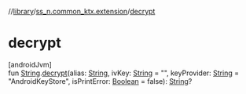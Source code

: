 //[library](../../index.md)/[ss_n.common_ktx.extension](index.md)/[decrypt](decrypt.md)

# decrypt

[androidJvm]\
fun [String](https://kotlinlang.org/api/latest/jvm/stdlib/kotlin/-string/index.html).[decrypt](decrypt.md)(alias: [String](https://kotlinlang.org/api/latest/jvm/stdlib/kotlin/-string/index.html), ivKey: [String](https://kotlinlang.org/api/latest/jvm/stdlib/kotlin/-string/index.html) = "", keyProvider: [String](https://kotlinlang.org/api/latest/jvm/stdlib/kotlin/-string/index.html) = "AndroidKeyStore", isPrintError: [Boolean](https://kotlinlang.org/api/latest/jvm/stdlib/kotlin/-boolean/index.html) = false): [String](https://kotlinlang.org/api/latest/jvm/stdlib/kotlin/-string/index.html)?
